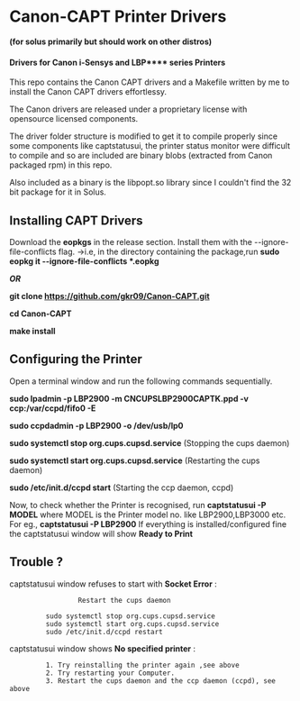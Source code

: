 # Canon-CAPT Printer Drivers
**(for solus primarily but should work on other distros)**

#### Drivers for Canon i-Sensys and LBP**** series Printers

This repo contains the Canon CAPT drivers and a Makefile written by me to install the Canon CAPT drivers effortlessy.

The Canon drivers are released under a proprietary license with opensource licensed components.

The driver folder structure is modified to get it to compile properly since some components like captstatusui, the printer status monitor were difficult to compile and so are included are binary blobs (extracted from Canon packaged rpm) in this repo.

Also included as a binary is the libpopt.so library since I couldn't find the 32 bit package for it in Solus.

## Installing CAPT Drivers

 Download the __eopkgs__ in the release section. Install them with the --ignore-file-conflicts flag.
 →i.e, in the directory containing the package,run __sudo eopkg it --ignore-file-conflicts *.eopkg__
      
***OR***

__git clone https://github.com/gkr09/Canon-CAPT.git__

__cd Canon-CAPT__

__make install__

## Configuring the Printer

Open a terminal window and run the following commands sequentially.

__sudo lpadmin -p LBP2900 -m CNCUPSLBP2900CAPTK.ppd -v ccp:/var/ccpd/fifo0 -E__

__sudo ccpdadmin -p LBP2900 -o /dev/usb/lp0__

__sudo systemctl stop org.cups.cupsd.service__     (Stopping the cups daemon)

__sudo systemctl start org.cups.cupsd.service__    (Restarting the cups daemon)

__sudo /etc/init.d/ccpd start__                    (Starting the ccp daemon, ccpd)

Now, to check whether the Printer is recognised, run __captstatusui -P MODEL__ where MODEL is the Printer model no. like LBP2900,LBP3000 etc.
For eg., __captstatusui -P LBP2900__
If everything is installed/configured fine the captstatusui window will show __Ready to Print__

## Trouble ?

captstatusui window refuses to start with  __Socket Error__ : 

                     Restart the cups daemon
             
             sudo systemctl stop org.cups.cupsd.service
             sudo systemctl start org.cups.cupsd.service
             sudo /etc/init.d/ccpd restart
             
captstatusui window shows __No specified printer__ :

             1. Try reinstalling the printer again ,see above
             2. Try restarting your Computer.
             3. Restart the cups daemon and the ccp daemon (ccpd), see above
